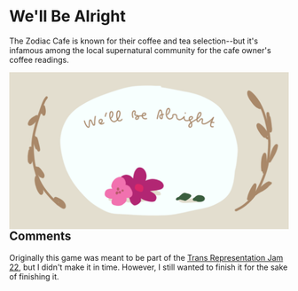 # We'll Be Alright

The Zodiac Cafe is known for their coffee and tea selection--but it's infamous among the local supernatural community for the cafe owner's coffee readings. 

<img src="https://github.com/rhyses-pieces/trans-jam/raw/main/game/gui/main_menu.png" style="float:left" />

## Comments

Originally this game was meant to be part of the [Trans Representation Jam 22](https://itch.io/jam/trans-representation-jam), but I didn't make it in time. However, I still wanted to finish it for the sake of finishing it.
